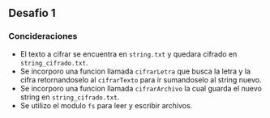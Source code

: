 ## Desafio 1

### Concideraciones

* El texto a cifrar se encuentra en ```string.txt``` y quedara cifrado en ```string_cifrado.txt```.
* Se incorporo una funcion llamada ```cifrarLetra``` que busca la letra y la cifra retornandoselo al ```cifrarTexto``` para ir sumandoselo al string nuevo.
* Se incorporo una funcion llamada ```cifrarArchivo``` la cual guarda el nuevo string en ```string_cifrado.txt```.
* Se utilizo el modulo ```fs``` para leer y escribir archivos.


